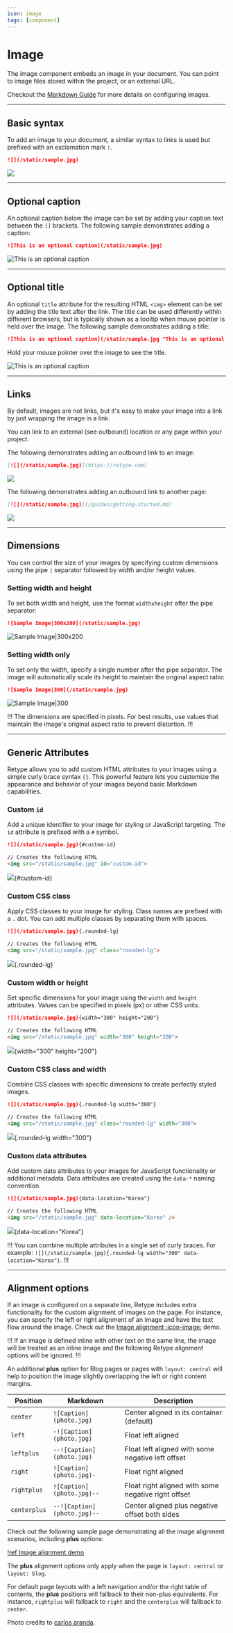```yaml
---
icon: image
tags: [component]
---
```

# Image

The image component embeds an image in your document. You can point to image files stored within the project, or an external URL.

Checkout the [Markdown Guide](https://www.markdownguide.org/basic-syntax/#images-1) for more details on configuring images.

---

## Basic syntax

To add an image to your document, a similar syntax to links is used but prefixed with an exclamation mark `!`.

```md
![](/static/sample.jpg)
```

![](/static/sample.jpg)

---

## Optional caption

An optional caption below the image can be set by adding your caption text between the `[]` brackets. The following sample demonstrates adding a caption:

```md
![This is an optional caption](/static/sample.jpg)
```

![This is an optional caption](/static/sample.jpg)

---

## Optional title

An optional `title` attribute for the resulting HTML `<img>` element can be set by adding the title text after the link. The title can be used differently within different browsers, but is typically shown as a tooltip when mouse pointer is held over the image. The following sample demonstrates adding a title:

```md
![This is an optional caption](/static/sample.jpg "This is an optional title")
```

Hold your mouse pointer over the image to see the title.

![This is an optional caption](/static/sample.jpg "This is an optional title")

---

## Links

By default, images are not links, but it's easy to make your image into a link by just wrapping the image in a link.

You can link to an external (see outbound) location or any page within your project.

The following demonstrates adding an outbound link to an image:

```md
[![](/static/sample.jpg)](https://retype.com)
```

[![](/static/sample.jpg)](https://retype.com)

The following demonstrates adding an outbound link to another page:

```md
[![](/static/sample.jpg)](/guides/getting-started.md)
```

[![](/static/sample.jpg)](/guides/getting-started.md)

---

## Dimensions

You can control the size of your images by specifying custom dimensions using the pipe `|` separator followed by width and/or height values.

### Setting width and height

To set both width and height, use the format `widthxheight` after the pipe separator:

```md
![Sample Image|300x200](/static/sample.jpg)
```

![Sample Image|300x200](/static/sample.jpg)

### Setting width only

To set only the width, specify a single number after the pipe separator. The image will automatically scale its height to maintain the original aspect ratio:

```md
![Sample Image|300](/static/sample.jpg)
```

![Sample Image|300](/static/sample.jpg)

!!!
The dimensions are specified in pixels. For best results, use values that maintain the image's original aspect ratio to prevent distortion.
!!!

---

## Generic Attributes

Retype allows you to add custom HTML attributes to your images using a simple curly brace syntax `{}`. This powerful feature lets you customize the appearance and behavior of your images beyond basic Markdown capabilities.

### Custom `id`

Add a unique identifier to your image for styling or JavaScript targeting. The `id` attribute is prefixed with a `#` symbol.

```md
![](/static/sample.jpg){#custom-id}

// Creates the following HTML
<img src="/static/sample.jpg" id="custom-id">
```

![](/static/sample.jpg){#custom-id}

### Custom CSS class

Apply CSS classes to your image for styling. Class names are prefixed with a `.` dot. You can add multiple classes by separating them with spaces.

```md
![](/static/sample.jpg){.rounded-lg}

// Creates the following HTML
<img src="/static/sample.jpg" class="rounded-lg">
```

![](/static/sample.jpg){.rounded-lg}

### Custom width or height

Set specific dimensions for your image using the `width` and `height` attributes. Values can be specified in pixels (px) or other CSS units.

```md
![](/static/sample.jpg){width="300" height="200"}

// Creates the following HTML
<img src="/static/sample.jpg" width="300" height="200">
```

![](/static/sample.jpg){width="300" height="200"}

### Custom CSS class and width

Combine CSS classes with specific dimensions to create perfectly styled images.

```md
![](/static/sample.jpg){.rounded-lg width="300"}

// Creates the following HTML
<img src="/static/sample.jpg" class="rounded-lg" width="300">
```

![](/static/sample.jpg){.rounded-lg width="300"}

### Custom data attributes

Add custom data attributes to your images for JavaScript functionality or additional metadata. Data attributes are created using the `data-*` naming convention.

```md
![](/static/sample.jpg){data-location="Korea"}

// Creates the following HTML
<img src="/static/sample.jpg" data-location="Korea" />
```

![](/static/sample.jpg){data-location="Korea"}

!!!
You can combine multiple attributes in a single set of curly braces. For example: `![](/static/sample.jpg){.rounded-lg width="300" data-location="Korea"}`.
!!!

---

## Alignment options

If an image is configured on a separate line, Retype includes extra functionality for the custom alignment of images on the page. For instance, you can specify the left or right alignment of an image and have the text flow around the image. Check out the [Image alignment :icon-image:](image-alignment-demo.md) demo.

!!!
If an image is defined inline with other text on the same line, the image will be treated as an inline image and the following Retype alignment options will be ignored.
!!!

An additional **plus** option for Blog pages or pages with `layout: central` will help to position the image slightly overlapping the left or right content margins.

Position | Markdown | Description
--- | --- | ---
`center`     | `![Caption](photo.jpg)`   | Center aligned in its container (default)
`left`       | `-![Caption](photo.jpg)`  | Float left aligned
`leftplus`   | `--![Caption](photo.jpg)` | Float left aligned with some negative left offset
`right`      | `![Caption](photo.jpg)-`  | Float right aligned
`rightplus`  | `![Caption](photo.jpg)--` | Float right aligned with some negative right offset
`centerplus` | `--![Caption](photo.jpg)--` | Center aligned plus negative offset both sides

Check out the following sample page demonstrating all the image alignment scenarios, including **plus** options:

[!ref Image alignment demo](image-alignment-demo.md)

The **plus** alignment options only apply when the page is `layout: central` or `layout: blog`.

For default page layouts with a left navigation and/or the right table of contents, the **plus** positions will fallback to their non-plus equivalents. For instance, `rightplus` will fallback to `right` and the `centerplus` will fallback to `center`.

Photo credits to [carlos aranda](https://unsplash.com/@carlosaranda).